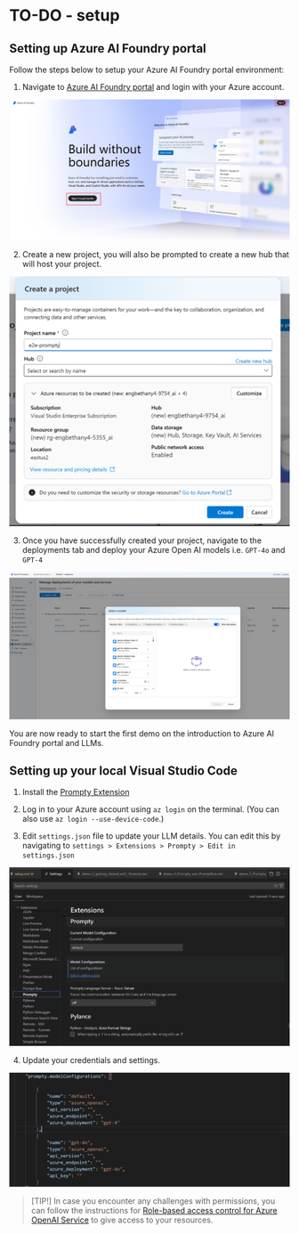 # TO-DO - setup

## Setting up Azure AI Foundry portal

Follow the steps below to setup your Azure AI Foundry portal environment:

1. Navigate to [Azure AI Foundry portal](https://ai.azure.com?WT.mc_id=aiml-149230-bethanycheum) and login with your Azure account.

![](./demos/images/aifoundry-homepage.jpeg)

2. Create a new project, you will also be prompted to create a new hub that will host your project.

![](./demos/images/aifoundry-newproject.png)

3. Once you have successfully created your project, navigate to the deployments tab and deploy your Azure Open AI models i.e. ``GPT-4o`` and ``GPT-4``

![alt text](./demos/images/aifoundry-newmodel.png)

You are now ready to start the first demo on the introduction to Azure AI Foundry portal and LLMs.

## Setting up your local Visual Studio Code

1. Install the [Prompty Extension](https://marketplace.visualstudio.com/items?itemName=ms-toolsai.prompty)

1. Log in to your Azure account using ``az login`` on the terminal. (You can also use ``az login --use-device-code``.)

3. Edit ``settings.json`` file to update your LLM details. You can edit this by navigating to ``settings > Extensions > Prompty > Edit in settings.json``

![Screeenshot of ](./demos/images/vscode-settings.png)

4. Update your credentials and settings.

![Screeenshot of ](./demos/images/vscode-settings-json.png)

> [TIP!]
> In case you encounter any challenges with permissions, you can follow the instructions for [Role-based access control for Azure OpenAI Service](https://learn.microsoft.com/en-us/azure/ai-services/openai/how-to/role-based-access-control?WT.mc_id=aiml-149230-bethanycheum) to give access to your resources.
